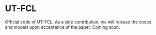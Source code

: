 # UT-FCL
Official code of UT-FCL. As a side contribution, we will release the codes and models upon acceptance of the paper. Coming soon.
